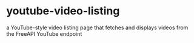 # youtube-video-listing
 a YouTube-style video listing page that fetches and displays videos from the FreeAPI YouTube endpoint
